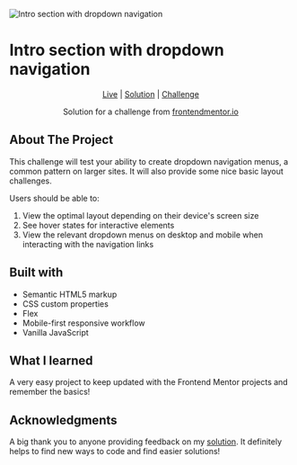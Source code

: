 ![Intro section with dropdown navigation](https://github.com/catherineisonline/intro-section-with-dropdown-navigation-frontendmentor/blob/main/images/project-preview.png?raw=true)

# Intro section with dropdown navigation

<div align="center">

[Live](https://catherineisonline.github.io/intro-section-with-dropdown-navigation-frontendmentor/)
| [Solution](https://github.com/devllopeadam/intro-section-with-dropdown-navigation-frontendmentor)
| [Challenge](https://www.frontendmentor.io/challenges/intro-section-with-dropdown-navigation-ryaPetHE5)

Solution for a challenge from [frontendmentor.io](https://www.frontendmentor.io/solutions/intro-section-with-dropdown-navigation-V6T07Ji6vJ)

</div>

## About The Project

This challenge will test your ability to create dropdown navigation menus, a common pattern on larger sites. It will also provide some nice basic layout challenges.

Users should be able to:

1. View the optimal layout depending on their device's screen size
2. See hover states for interactive elements
3. View the relevant dropdown menus on desktop and mobile when interacting with the navigation links

## Built with

- Semantic HTML5 markup
- CSS custom properties
- Flex
- Mobile-first responsive workflow
- Vanilla JavaScript

## What I learned

A very easy project to keep updated with the Frontend Mentor projects and remember the basics!

## Acknowledgments

A big thank you to anyone providing feedback on my [solution](https://www.frontendmentor.io/solutions/intro-section-with-dropdown-navigation-V6T07Ji6vJ). It definitely helps to find new ways to code and find easier solutions!
